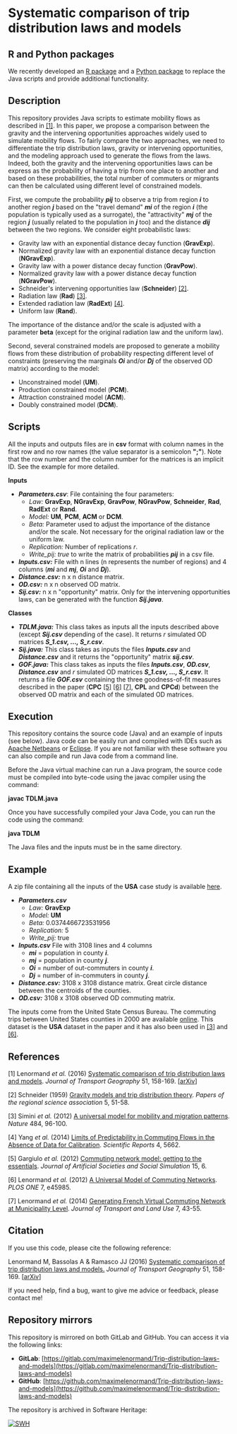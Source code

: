 # Systematic comparison of trip distribution laws and models

## R and Python packages

We recently developed an [R package](https://rtdlm.github.io/TDLM/) and a
[Python package](https://rtdlm.github.io/PyTDLM/) to replace the Java scripts
and provide additional functionality.

## Description

This repository provides Java scripts to estimate mobility flows as described in 
[[1]](http://www.sciencedirect.com/science/article/pii/S0966692315002422). 
In this paper, we propose a comparison between the gravity and the intervening 
opportunities approaches widely used to simulate mobility flows. To fairly compare 
the two approaches, we need to differentiate the trip distribution laws, gravity 
or intervening opportunities, and the modeling approach used to generate the flows 
from the laws. Indeed, both the gravity and the intervening opportunities laws can 
be express as the probability of having a trip from one place to another and 
based on these probabilities, the total number of commuters or migrants can then 
be calculated using different level of constrained models.

First, we compute the probability ***pij*** to observe a trip from region ***i*** 
to another region ***j*** based on the "travel demand" ***mi*** of 
the region ***i*** (the population is typically used as a surrogate), the 
"attractivity" ***mj*** of the region ***j*** (usually related to the 
population in ***j*** too) and the distance ***dij*** between the two regions. 
We consider eight probabilistic laws:

* Gravity law with an exponential distance decay function (**GravExp**).
* Normalized gravity law with an exponential distance decay function (**NGravExp**).
* Gravity law with a power distance decay function (**GravPow**).
* Normalized gravity law with a power distance decay function (**NGravPow**).
* Schneider's intervening opportunities law (**Schneider**) [[2]](http://onlinelibrary.wiley.com/doi/10.1111/j.1435-5597.1959.tb01665.x/abstract).
* Radiation law (**Rad**) [[3]](http://www.nature.com/nature/journal/v484/n7392/full/nature10856.html).
* Extended radiation law (**RadExt**) [[4]](http://www.nature.com/srep/2014/140711/srep05662/full/srep05662.html).
* Uniform law (**Rand**).

The importance of the distance and/or the scale is adjusted with a parameter 
**beta** (except for the original radiation law and the uniform law).  

Second, several constrained models are proposed to generate a mobility flows
from these distribution of probability respecting different level of 
constraints (preserving the marginals ***Oi*** and/or ***Dj*** of the observed 
OD matrix) according to the model:
 
* Unconstrained model (**UM**).
* Production constrained model (**PCM**).
* Attraction constrained model (**ACM**).
* Doubly constrained model (**DCM**).

## Scripts

All the inputs and outputs files are in **csv** format with column names in 
the first row and no row names (the value separator is a semicolon **";"**). 
Note that the row number and the column number for the matrices is an implicit 
ID. See the example for more detailed. 

**Inputs**

* ***Parameters.csv***: File containing the four parameters:
   * *Law:* **GravExp**, **NGravExp**, **GravPow**, **NGravPow**, **Schneider**, **Rad**, **RadExt** or **Rand**.
   * *Model:* **UM**, **PCM**, **ACM** or **DCM**.
   * *Beta:* Parameter used to adjust the importance of the distance and/or the scale. Not necessary for the original radiation law or the uniform law.
   * *Replication:* Number of replications *r*.
   * *Write_pij:* *true* to write the matrix of probabilities ***pij*** in a csv file. 
* ***Inputs.csv:*** File with n lines (n represents the number of regions) and 4 columns (***mi*** and ***mj***, ***Oi*** and ***Dj***).
* ***Distance.csv:*** n x n distance matrix.
* ***OD.csv:*** n x n observed OD matrix.
* ***Sij.csv:*** n x n "opportunity" matrix. Only for the intervening opportunities laws, can be generated with the function ***Sij.java***.

**Classes**
 
* ***TDLM.java:*** This class takes as inputs all the inputs described above (except ***Sij.csv*** depending of the case). 
It returns *r* simulated OD matrices ***S_1.csv, ..., S_r.csv***.
* ***Sij.java:*** This class takes as inputs the files ***Inputs.csv*** and ***Distance.csv*** and it returns the "opportunity" matrix ***sij.csv***. 
* ***GOF.java:*** This class takes as inputs the files ***Inputs.csv***, ***OD.csv***, ***Distance.csv*** and *r* simulated OD matrices ***S_1.csv, ..., S_r.csv***. 
It returns a file ***GOF.csv*** containing the three goodness-of-fit measures described in the paper 
(**CPC** [[5]](http://jasss.soc.surrey.ac.uk/15/2/6.html) [[6]](http://journals.plos.org/plosone/article?id=10.1371/journal.pone.0045985) 
[[7]](https://www.jtlu.org/index.php/jtlu/article/view/360), **CPL** and **CPCd**) between the observed OD matrix and each of the simulated 
OD matrices. 

## Execution

This repository contains the source code (Java) and an example of inputs 
(see below). Java code can be easily run and compiled with IDEs such as 
[Apache Netbeans](https://netbeans.apache.org/) or [Eclipse](https://eclipse.org/). 
If you are not familiar with these software you can also compile and run Java 
code from a command line.

Before the Java virtual machine can run a Java program, the source code must be 
compiled into byte-code using the javac compiler using the command: 

**javac TDLM.java**

Once you have successfully compiled your Java Code, you can run the code using 
the command:

**java TDLM**

The Java files and the inputs must be in the same directory.

## Example

A zip file containing all the inputs of the **USA** case study is available 
[here](https://www.mmmycloud.com/index.php/s/g2XQjoJGX69kcw8). 

* ***Parameters.csv***
   * *Law:* **GravExp**
   * *Model:* **UM**
   * *Beta:* 0.0374466723531956
   * *Replication:* 5
   * *Write_pij:* true
* ***Inputs.csv*** File with 3108 lines and 4 columns
    * ***mi*** = population in county ***i***.
    * ***mj*** = population in county ***j***.
    * ***Oi*** = number of out-commuters in county ***i***.
    * ***Dj*** = number of in-commuters in county ***j***.
* ***Distance.csv:*** 3108 x 3108 distance matrix. Great circle distance between the centroids of the counties.
* ***OD.csv:*** 3108 x 3108 observed OD commuting matrix. 

The inputs come from the United State Census Bureau. The commuting trips between 
United States counties in 2000 are available 
[online](https://www2.census.gov/programs-surveys/decennial/tables/2000/county-to-county-worker-flow-files/). 
This dataset is the **USA** dataset in 
the paper and it has also been used in 
[[3]](http://www.nature.com/nature/journal/v484/n7392/full/nature10856.html) and 
[[6]](http://journals.plos.org/plosone/article?id=10.1371/journal.pone.0045985).

## References

[1] Lenormand *et al.* (2016) [Systematic comparison of trip distribution laws and models](http://www.sciencedirect.com/science/article/pii/S0966692315002422). 
*Journal of Transport Geography* 51, 158-169. [[arXiv](https://arxiv.org/abs/1506.04889)]

[2] Schneider (1959) [Gravity models and trip distribution theory](http://onlinelibrary.wiley.com/doi/10.1111/j.1435-5597.1959.tb01665.x/abstract). 
*Papers of the regional science association* 5, 51-58.

[3] Simini *et al.* (2012) [A universal model for mobility and migration patterns](http://www.nature.com/nature/journal/v484/n7392/full/nature10856.html). 
*Nature* 484, 96-100. 

[4] Yang *et al.* (2014) [Limits of Predictability in Commuting Flows in the Absence of Data for Calibration](http://www.nature.com/srep/2014/140711/srep05662/full/srep05662.html). 
*Scientific Reports* 4, 5662.

[5] Gargiulo *et al.* (2012) [Commuting network model: getting to the essentials](http://jasss.soc.surrey.ac.uk/15/2/6.html). 
*Journal of Artificial Societies and Social Simulation* 15, 6.

[6] Lenormand *et al.* (2012) [A Universal Model of Commuting Networks](http://journals.plos.org/plosone/article?id=10.1371/journal.pone.0045985). 
*PLOS ONE* 7, e45985.

[7] Lenormand *et al.* (2014) [Generating French Virtual Commuting Network at Municipality Level](https://www.jtlu.org/index.php/jtlu/article/view/360). 
*Journal of Transport and Land Use* 7, 43-55.

## Citation

If you use this code, please cite the following reference:

Lenormand M, Bassolas A & Ramasco JJ (2016) [Systematic comparison of trip distribution laws and models.](http://www.sciencedirect.com/science/article/pii/S0966692315002422) 
*Journal of Transport Geography* 51, 158-169. [[arXiv](https://arxiv.org/abs/1506.04889)]

If you need help, find a bug, want to give me advice or feedback, please contact me!

## Repository mirrors

This repository is mirrored on both GitLab and GitHub. You can access it via the following links:

- **GitLab**: [https://gitlab.com/maximelenormand/Trip-distribution-laws-and-models](https://gitlab.com/maximelenormand/Trip-distribution-laws-and-models)  
- **GitHub**: [https://github.com/maximelenormand/Trip-distribution-laws-and-models](https://github.com/maximelenormand/Trip-distribution-laws-and-models)  

The repository is archived in Software Heritage:

[![SWH](https://archive.softwareheritage.org/badge/origin/https://github.com/maximelenormand/Trip-distribution-laws-and-models/)](https://archive.softwareheritage.org/browse/origin/?origin_url=https://github.com/maximelenormand/Trip-distribution-laws-and-models)


